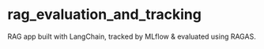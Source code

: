 # rag_evaluation_and_tracking
RAG app built with LangChain, tracked by MLflow &amp; evaluated using RAGAS.

